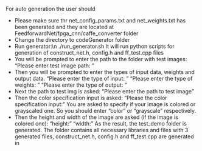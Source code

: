 For auto generation the user should
- Please make sure thr net_config_params.txt and net_weights.txt has been generated and they are
located at FeedforwardNet/fpga_cnn/caffe_converter folder
- Change the directory to codeGenerator folder
- Run generator:\n
./run_generator.sh
It will run python scripts for generation of construct_net.h, config.h and ff_test.cpp files
- You will be prompted to enter the path to the folder with test images:
“Please enter test image path: ”
- Then you will be prompted to enter the types of input data, weights and output data.
“Please enter the type of input: ”
“Please enter the type of weights: ”
“Please enter the type of output: ”
- Next the path to test img is asked:
“Please enter the path to test image”
- Then the color specification input is asked:
“Please the color specification input:”
You are asked to specify if your image is colored or grayscaled one. So you should enter “color” or
“grayscale” respectively.
- Then the height and width of the image are asked (if the image is colored one):
“height:”
“width:”
As the result, the test_demo folder is generated. The folder contains all necessary libraries and files
with 3 generated files, construct_net.h, config.h and ff_test.cpp are generated in
